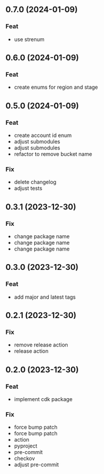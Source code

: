 ## 0.7.0 (2024-01-09)

### Feat

- use strenum

## 0.6.0 (2024-01-09)

### Feat

- create enums for region and stage

## 0.5.0 (2024-01-09)

### Feat

- create account id enum
- adjust submodules
- adjust submodules
- refactor to remove bucket name

### Fix

- delete changelog
- adjust tests

## 0.3.1 (2023-12-30)

### Fix

- change package name
- change package name
- change package name

## 0.3.0 (2023-12-30)

### Feat

- add major and latest tags

## 0.2.1 (2023-12-30)

### Fix

- remove release action
- release action

## 0.2.0 (2023-12-30)

### Feat

- implement cdk package

### Fix

- force bump patch
- force bump patch
- action
- pyproject
- pre-commit
- checkov
- adjust pre-commit
